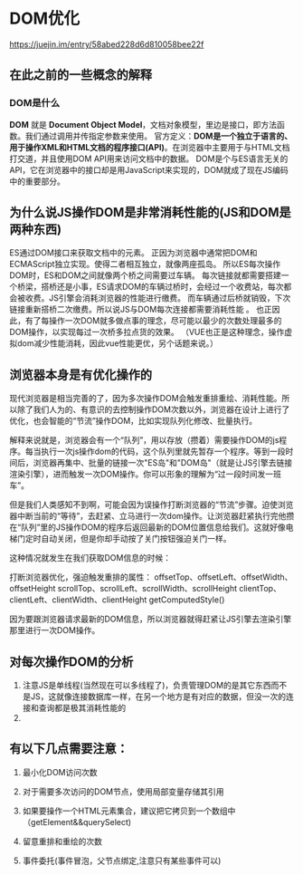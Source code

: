 # DOM优化
https://juejin.im/entry/58abed228d6d810058bee22f

## 在此之前的一些概念的解释

### DOM是什么
**DOM** 就是 **Document Object Model**，文档对象模型，里边是接口，即方法函数。我们通过调用并传指定参数来使用。
官方定义：**DOM是一个独立于语言的、用于操作XML和HTML文档的程序接口(API)**。在浏览器中主要用于与HTML文档打交道，并且使用DOM API用来访问文档中的数据。
DOM是个与ES语言无关的API，它在浏览器中的接口却是用JavaScript来实现的，DOM就成了现在JS编码中的重要部分。

## 为什么说JS操作DOM是非常消耗性能的(JS和DOM是两种东西)
ES通过DOM接口来获取文档中的元素。
正因为浏览器中通常把DOM和ECMAScript独立实现。使得二者相互独立，就像两座孤岛。
所以ES每次操作DOM时，ES和DOM之间就像两个桥之间需要过车辆。
每次链接就都需要搭建一个桥梁，搭桥还是小事，ES请求DOM的车辆过桥时，会经过一个收费站，每次都会被收费。JS引擎会消耗浏览器的性能进行缴费。
而车辆通过后桥就销毁，下次链接重新搭桥二次缴费。所以说JS与DOM每次连接都需要消耗性能 。
也正因此，有了每操作一次DOM就多做点事的理念，尽可能以最少的次数处理最多的DOM操作，以实现每过一次桥多拉点货的效果。
（VUE也正是这种理念，操作虚拟dom减少性能消耗，因此vue性能更优，另个话题来说。）

## 浏览器本身是有优化操作的
现代浏览器是相当完善的了，因为多次操作DOM会触发重排重绘、消耗性能。所以除了我们人为的、有意识的去控制操作DOM次数以外，浏览器在设计上进行了优化，也会智能的“节流”操作DOM，比如实现队列化修改、批量执行。

解释来说就是，浏览器会有一个“队列”，用以存放（攒着）需要操作DOM的js程序。每当执行一次js操作dom的代码，这个队列里就先暂存一个程序。等到一段时间后，浏览器再集中、批量的链接一次"ES岛"和"DOM岛"（就是让JS引擎去链接渲染引擎），进而触发一次DOM操作。你可以形象的理解为“过一段时间发一班车”。

但是我们人类感知不到啊，可能会因为误操作打断浏览器的“节流”步骤。迫使浏览器中断当前的“等待”，去赶紧、立马进行一次dom操作。让浏览器赶紧执行完他攒在“队列”里的JS操作DOM的程序后返回最新的DOM位置信息给我们。这就好像电梯门定时自动关闭，但是你却手动按了关门按钮强迫关门一样。

这种情况就发生在我们获取DOM信息的时候：

打断浏览器优化，强迫触发重排的属性：
offsetTop、offsetLeft、offsetWidth、offsetHeight
scrollTop、scrollLeft、scrollWidth、scrollHeight
clientTop、clientLeft、clientWidth、clientHeight
getComputedStyle()

因为要跟浏览器请求最新的DOM信息，所以浏览器就得赶紧让JS引擎去渲染引擎那里进行一次DOM操作。

## 对每次操作DOM的分析
1. 注意JS是单线程(当然现在可以多线程了)，负责管理DOM的是其它东西而不是JS，这就像连接数据库一样，在另一个地方是有对应的数据，但没一次的连接和查询都是极其消耗性能的
2. 

## 有以下几点需要注意：

1. 最小化DOM访问次数

2. 对于需要多次访问的DOM节点，使用局部变量存储其引用 

3. 如果要操作一个HTML元素集合，建议把它拷贝到一个数组中（getElement&&querySelect)

4. 留意重排和重绘的次数

5. 事件委托(事件冒泡，父节点绑定,注意只有某些事件可以)

